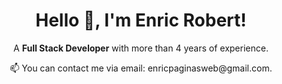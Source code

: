 <div align="center">
  <h1>Hello 👋, I'm Enric Robert!</h1>
  <p>A <strong>Full Stack Developer</strong> with more than 4 years of experience.</p>
  <p>📫 You can contact me via email: enricpaginasweb@gmail.com.</p>
</div>

